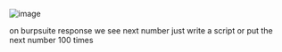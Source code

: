 ![image](https://github.com/SoraAurora/Writeups_GCTF2023/assets/91508322/56a0390f-64fa-4a95-bb30-15c8bc5187e8)

on burpsuite response we see next number just write a script or put the next number 100 times

